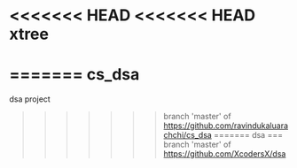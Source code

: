 <<<<<<< HEAD
<<<<<<< HEAD
xtree
=====
=======
cs_dsa
======

dsa project 
>>>>>>> branch 'master' of https://github.com/ravindukaluarachchi/cs_dsa
=======
dsa
===
>>>>>>> branch 'master' of https://github.com/XcodersX/dsa
